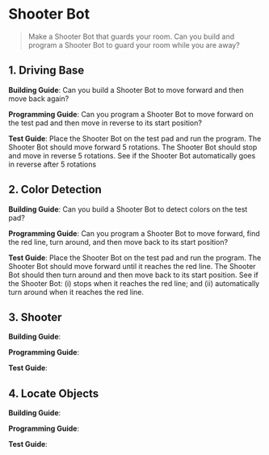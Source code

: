 # Shooter Bot

> Make a Shooter Bot that guards your room.
> Can you build and program a Shooter Bot to guard your room while you are away?


## 1. Driving Base

__Building Guide__: Can you build a Shooter Bot to move forward and then move back again?

__Programming Guide__: Can you program a Shooter Bot to move forward on the test pad and then move in reverse to its start position?

__Test Guide__: Place the Shooter Bot on the test pad and run the program. The Shooter Bot should move forward 5 rotations. The Shooter Bot should stop and move in reverse 5 rotations. See if the Shooter Bot automatically goes in reverse after 5 rotations


## 2. Color Detection

__Building Guide__: Can you build a Shooter Bot to detect colors on the test pad?

__Programming Guide__: Can you program a Shooter Bot to move forward, find the red line, turn around, and then move back to its start position?

__Test Guide__: Place the Shooter Bot on the test pad and run the program. The Shooter Bot should move forward until it reaches the red line. The Shooter Bot should then turn around and then move back to its start position. See if the Shooter Bot: (i) stops when it reaches the red line; and (ii) automatically turn around when it reaches the red line.


## 3. Shooter

__Building Guide__: 

__Programming Guide__: 

__Test Guide__: 


## 4. Locate Objects

__Building Guide__: 

__Programming Guide__: 

__Test Guide__: 
